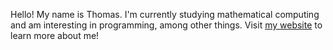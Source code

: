 Hello! My name is Thomas. I'm currently studying mathematical computing and am interesting in programming, among other things. Visit <a href="https://thomas.sheards.net" target="_blank">my website</a> to learn more about me!
